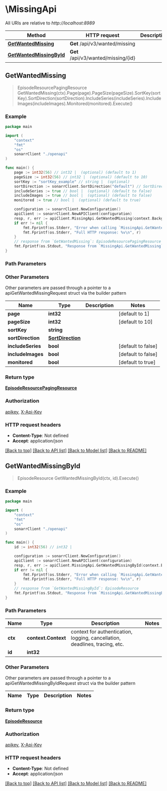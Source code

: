 # \MissingApi

All URIs are relative to *http://localhost:8989*

Method | HTTP request | Description
------------- | ------------- | -------------
[**GetWantedMissing**](MissingApi.md#GetWantedMissing) | **Get** /api/v3/wanted/missing | 
[**GetWantedMissingById**](MissingApi.md#GetWantedMissingById) | **Get** /api/v3/wanted/missing/{id} | 



## GetWantedMissing

> EpisodeResourcePagingResource GetWantedMissing(ctx).Page(page).PageSize(pageSize).SortKey(sortKey).SortDirection(sortDirection).IncludeSeries(includeSeries).IncludeImages(includeImages).Monitored(monitored).Execute()



### Example

```go
package main

import (
    "context"
    "fmt"
    "os"
    sonarrClient "./openapi"
)

func main() {
    page := int32(56) // int32 |  (optional) (default to 1)
    pageSize := int32(56) // int32 |  (optional) (default to 10)
    sortKey := "sortKey_example" // string |  (optional)
    sortDirection := sonarrClient.SortDirection("default") // SortDirection |  (optional)
    includeSeries := true // bool |  (optional) (default to false)
    includeImages := true // bool |  (optional) (default to false)
    monitored := true // bool |  (optional) (default to true)

    configuration := sonarrClient.NewConfiguration()
    apiClient := sonarrClient.NewAPIClient(configuration)
    resp, r, err := apiClient.MissingApi.GetWantedMissing(context.Background()).Page(page).PageSize(pageSize).SortKey(sortKey).SortDirection(sortDirection).IncludeSeries(includeSeries).IncludeImages(includeImages).Monitored(monitored).Execute()
    if err != nil {
        fmt.Fprintf(os.Stderr, "Error when calling `MissingApi.GetWantedMissing``: %v\n", err)
        fmt.Fprintf(os.Stderr, "Full HTTP response: %v\n", r)
    }
    // response from `GetWantedMissing`: EpisodeResourcePagingResource
    fmt.Fprintf(os.Stdout, "Response from `MissingApi.GetWantedMissing`: %v\n", resp)
}
```

### Path Parameters



### Other Parameters

Other parameters are passed through a pointer to a apiGetWantedMissingRequest struct via the builder pattern


Name | Type | Description  | Notes
------------- | ------------- | ------------- | -------------
 **page** | **int32** |  | [default to 1]
 **pageSize** | **int32** |  | [default to 10]
 **sortKey** | **string** |  | 
 **sortDirection** | [**SortDirection**](SortDirection.md) |  | 
 **includeSeries** | **bool** |  | [default to false]
 **includeImages** | **bool** |  | [default to false]
 **monitored** | **bool** |  | [default to true]

### Return type

[**EpisodeResourcePagingResource**](EpisodeResourcePagingResource.md)

### Authorization

[apikey](../README.md#apikey), [X-Api-Key](../README.md#X-Api-Key)

### HTTP request headers

- **Content-Type**: Not defined
- **Accept**: application/json

[[Back to top]](#) [[Back to API list]](../README.md#documentation-for-api-endpoints)
[[Back to Model list]](../README.md#documentation-for-models)
[[Back to README]](../README.md)


## GetWantedMissingById

> EpisodeResource GetWantedMissingById(ctx, id).Execute()



### Example

```go
package main

import (
    "context"
    "fmt"
    "os"
    sonarrClient "./openapi"
)

func main() {
    id := int32(56) // int32 | 

    configuration := sonarrClient.NewConfiguration()
    apiClient := sonarrClient.NewAPIClient(configuration)
    resp, r, err := apiClient.MissingApi.GetWantedMissingById(context.Background(), id).Execute()
    if err != nil {
        fmt.Fprintf(os.Stderr, "Error when calling `MissingApi.GetWantedMissingById``: %v\n", err)
        fmt.Fprintf(os.Stderr, "Full HTTP response: %v\n", r)
    }
    // response from `GetWantedMissingById`: EpisodeResource
    fmt.Fprintf(os.Stdout, "Response from `MissingApi.GetWantedMissingById`: %v\n", resp)
}
```

### Path Parameters


Name | Type | Description  | Notes
------------- | ------------- | ------------- | -------------
**ctx** | **context.Context** | context for authentication, logging, cancellation, deadlines, tracing, etc.
**id** | **int32** |  | 

### Other Parameters

Other parameters are passed through a pointer to a apiGetWantedMissingByIdRequest struct via the builder pattern


Name | Type | Description  | Notes
------------- | ------------- | ------------- | -------------


### Return type

[**EpisodeResource**](EpisodeResource.md)

### Authorization

[apikey](../README.md#apikey), [X-Api-Key](../README.md#X-Api-Key)

### HTTP request headers

- **Content-Type**: Not defined
- **Accept**: application/json

[[Back to top]](#) [[Back to API list]](../README.md#documentation-for-api-endpoints)
[[Back to Model list]](../README.md#documentation-for-models)
[[Back to README]](../README.md)

